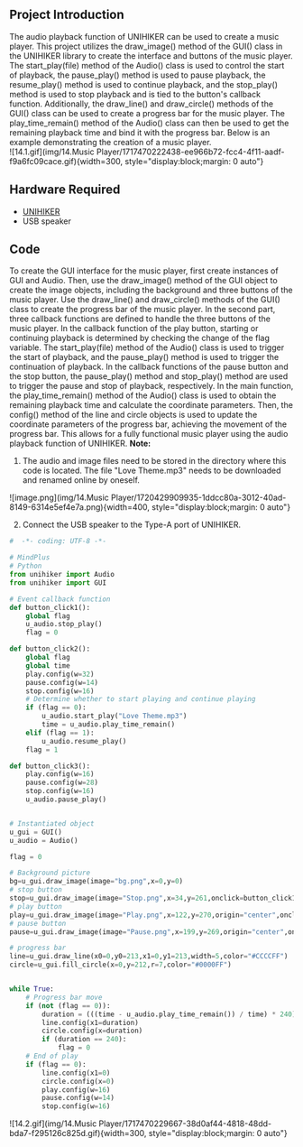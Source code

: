 ## Project Introduction
The audio playback function of UNIHIKER can be used to create a music player. This project utilizes the draw_image() method of the GUI() class in the UNIHIKER library to create the interface and buttons of the music player. The start_play(file) method of the Audio() class is used to control the start of playback, the pause_play() method is used to pause playback, the resume_play() method is used to continue playback, and the stop_play() method is used to stop playback and is tied to the button's callback function. Additionally, the draw_line() and draw_circle() methods of the GUI() class can be used to create a progress bar for the music player. The play_time_remain() method of the Audio() class can then be used to get the remaining playback time and bind it with the progress bar. Below is an example demonstrating the creation of a music player.  
![14.1.gif](img/14.Music Player/1717470222438-ee966b72-fcc4-4f11-aadf-f9a6fc09cace.gif){width=300, style="display:block;margin: 0 auto"} 

## Hardware Required

- [UNIHIKER](https://www.dfrobot.com/product-2691.html)
- USB speaker
## Code
To create the GUI interface for the music player, first create instances of GUI and Audio. Then, use the draw_image() method of the GUI object to create the image objects, including the background and three buttons of the music player. Use the draw_line() and draw_circle() methods of the GUI() class to create the progress bar of the music player.
In the second part, three callback functions are defined to handle the three buttons of the music player. In the callback function of the play button, starting or continuing playback is determined by checking the change of the flag variable. The start_play(file) method of the Audio() class is used to trigger the start of playback, and the pause_play() method is used to trigger the continuation of playback. In the callback functions of the pause button and the stop button, the pause_play() method and stop_play() method are used to trigger the pause and stop of playback, respectively.
In the main function, the play_time_remain() method of the Audio() class is used to obtain the remaining playback time and calculate the coordinate parameters. Then, the config() method of the line and circle objects is used to update the coordinate parameters of the progress bar, achieving the movement of the progress bar. This allows for a fully functional music player using the audio playback function of UNIHIKER.
**Note:**

1. The audio and image files need to be stored in the directory where this code is located. The file "Love Theme.mp3" needs to be downloaded and renamed online by oneself.

![image.png](img/14.Music Player/1720429909935-1ddcc80a-3012-40ad-8149-6314e5ef4e7a.png){width=400, style="display:block;margin: 0 auto"}   

2. Connect the USB speaker to the Type-A port of UNIHIKER.
```python
#  -*- coding: UTF-8 -*-

# MindPlus
# Python
from unihiker import Audio
from unihiker import GUI

# Event callback function
def button_click1():
    global flag
    u_audio.stop_play()
    flag = 0

def button_click2():
    global flag
    global time
    play.config(w=32)
    pause.config(w=14)
    stop.config(w=16)
    # Determine whether to start playing and continue playing
    if (flag == 0):
        u_audio.start_play("Love Theme.mp3")
        time = u_audio.play_time_remain()
    elif (flag == 1):
        u_audio.resume_play()
    flag = 1

def button_click3():
    play.config(w=16)
    pause.config(w=28)
    stop.config(w=16)
    u_audio.pause_play()


# Instantiated object
u_gui = GUI()
u_audio = Audio()

flag = 0

# Background picture
bg=u_gui.draw_image(image="bg.png",x=0,y=0)
# stop button
stop=u_gui.draw_image(image="Stop.png",x=34,y=261,onclick=button_click1)
# play button
play=u_gui.draw_image(image="Play.png",x=122,y=270,origin="center",onclick=button_click2)
# pause button
pause=u_gui.draw_image(image="Pause.png",x=199,y=269,origin="center",onclick=button_click3)

# progress bar
line=u_gui.draw_line(x0=0,y0=213,x1=0,y1=213,width=5,color="#CCCCFF")
circle=u_gui.fill_circle(x=0,y=212,r=7,color="#0000FF")


while True:
    # Progress bar move
    if (not (flag == 0)):
        duration = (((time - u_audio.play_time_remain()) / time) * 240)
        line.config(x1=duration)
        circle.config(x=duration)
        if (duration == 240):
            flag = 0
    # End of play
    if (flag == 0):
        line.config(x1=0)
        circle.config(x=0)
        play.config(w=16)
        pause.config(w=14)
        stop.config(w=16)
```
![14.2.gif](img/14.Music Player/1717470229667-38d0af44-4818-48dd-bda7-f295126c825d.gif){width=300, style="display:block;margin: 0 auto"}
